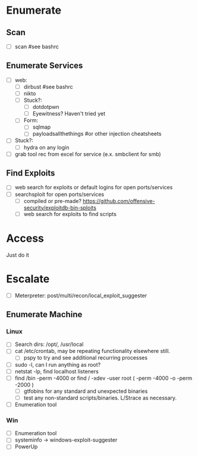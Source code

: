 # Enumerate

## Scan

* [ ] scan <ip> #see bashrc

## Enumerate Services

* [ ] web:
  * [ ] dirbust <ip> #see bashrc
  * [ ] nikto
  * [ ] Stuck?: 
    * [ ] dotdotpwn
    * [ ] Eyewitness? Haven't tried yet
  * [ ] Form:
    * [ ] sqlmap 
    * [ ] payloadsallthethings #or other injection cheatsheets
* [ ] Stuck?:
  * [ ] hydra on any login
* [ ] grab tool rec from excel for service (e.x. smbclient for smb)

## Find Exploits

* [ ] web search for exploits or default logins for open ports/services
* [ ] searchsploit for open ports/services
  * [ ] compiled or pre-made? https://github.com/offensive-security/exploitdb-bin-sploits
  * [ ] web search for exploits to find scripts

# Access

Just do it

# Escalate

* [ ] Meterpreter: post/multi/recon/local_exploit_suggester

## Enumerate Machine

### Linux

* [ ] Search dirs: /opt/, /usr/local
* [ ] cat /etc/crontab, may be repeating functionality elsewhere still. 
  * [ ] pspy to try and see additional recurring processes 
* [ ] sudo -l, can I run anything as root?
* [ ] netstat -lp, find localhost listeners
* [ ] find /bin -perm -4000 or find / -xdev -user root \( -perm -4000 -o -perm -2000 \)
  * [ ] gtfobins for any standard and unexpected binaries
  * [ ] test any non-standard scripts/binaries. L/Strace as necessary. 
* [ ] Enumeration tool

### Win

* [ ] Enumeration tool
* [ ] systeminfo -> windows-exploit-suggester
* [ ] PowerUp
